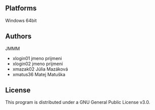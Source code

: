 Platforms
---------

Windows 64bit

Authors
------

JMMM
- xlogin01 jmeno prijmeni 
- xlogin02 jmeno prijmeni 
- xmazak02 Júlia Mazáková 
- xmatus36 Matej Matuška 

License
-------

This program is distributed under a GNU General Public License v3.0.